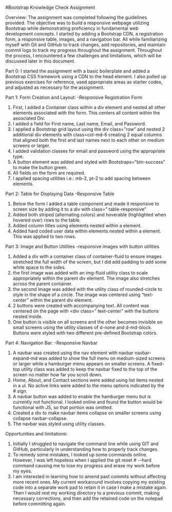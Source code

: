 #Bootstrap Knowledge Check Assignment

Overview:
The assignment was completed following the guidelines provided. The objective was to build a responsive webpage utilizing Bootstrap while demonstrating proficiency in fundamental web development concepts. I started by adding a Bootstrap CDN, a registration form, a responsive table, images, and a navigation bar. All while familiarizing myself with Git and GitHub to track changes, add repositories, and maintain commit logs to track my progress throughout the assignment.
Throughout the process, I encountered a few challenges and limitations, which will be discussed later in this document.

Part 0:
I started the assignment with a basic boilerplate and added a Bootstrap CSS framework using a CDN to the head element. I also pulled up previous exercises for reference, used appropriate areas as starter codes, and adjusted as necessary for the assignment.

Part 1: Form Creation and Layout:
-Responsive Registration Form
1.	First, I added a Container class within a div element and nested all other elements associated with the form. This centers all content within the associated Div.
1.	I added a field for First name, Last name, Email, and Password.
2.	I applied a Bootstrap grid layout using the div class="row” and nested 2 additional div elements with class=col-md-6 creating 2 equal columns that aligned both the first and last names next to each other on medium screens or larger.
3.	I added validation classes for email and password using the appropriate type.
4.	A button element was added and styled with Bootstraps="btn-success" to make the button green.
5.	All fields on the form are required.
6.	I applied spacing utilities i.e.: mb-2, pt-2 to add spacing between elements.

Part 2: Table for Displaying Data
-Responsive Table
1.	Below the form I added a table component and made it responsive to screen size by adding it to a div with class=” table-responsive”
2.	Added both striped (alternating colors) and hoverable (highlighted when hovered over) rows to the table.
3.	Added column titles using <th> elements nested within a <tr> element.
4.	Added hard coded user data within <td> elements nested within a <tr> element. This was applied to two rows.

Part 3: Image and Button Utilities
-responsive images with button utilities
1. Added a div with a container class of container-fluid to ensure images stretched the full width of the screen, but I did add padding to add some white space to the sides.
2. the first image was added with an img-fluid utility class to scale appropriately within the parent div element. The image also stretches across the parent container.
3. the second image was added with the utility class of rounded-circle to style in the shape of a circle. The image was centered using “text-center” within the parent div element.
4. 2 buttons were created with accompanying text. All content was centered on the page with <div class=” text-center” with the buttons nested inside.
5. One button is visible on all screens and the other becomes invisible on small screens using the utility classes of d-none and d-md-block. Buttons were styled with two different pre-defined Bootstrap colors.

Part 4: Navigation Bar:
-Responsive Navbar
1. A navbar was created using the nav element with navbar navbar-expand-md was added to show the full menu on medium-sized screens or larger while a hamburger menu appears on smaller screens. A fixed-top utility class was added to keep the navbar fixed to the top of the screen no matter how far you scroll down.
2. Home, About, and Contact sections were added using list items nested in a ul. No active links were added to the menu options indicated by the # sign.
4. A navbar button was added to enable the hamburger menu but is currently not functional. I looked online and found the button would be functional with JS, so that portion was omitted.
5. Created a div to make navbar items collapse on smaller screens using collapse navbar-collapse.
6. The navbar was styled using utility classes.

Opportunities and limitations:
1.	Initially I struggled to navigate the command line while using GIT and GitHub, particularly in understanding how to properly track changes.
2.	To remedy some mistakes, I looked up some commands online. However, I was left hopeless when I applied the git reset # --hard command causing me to lose my progress and erase my work before my eyes.
3.	I am interested in learning how to amend past commits without affecting more recent ones. My current workaround involves copying my existing code into a separate work pad to retain it in case I make a mistake again. Then I would rest my working directory to a previous commit, making necessary corrections, and then add the retained code on the notepad before committing again.

